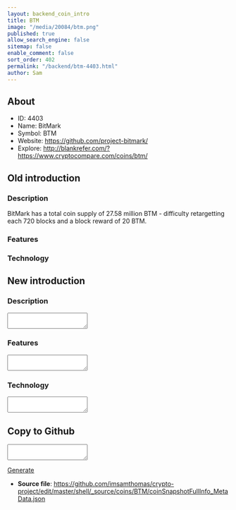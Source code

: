 ```yaml
---
layout: backend_coin_intro
title: BTM
image: "/media/20084/btm.png"
published: true
allow_search_engine: false
sitemap: false
enable_comment: false
sort_order: 402
permalink: "/backend/btm-4403.html"
author: Sam
---
```


## About

- ID: 4403
- Name: BitMark
- Symbol: BTM
- Website: https://github.com/project-bitmark/
- Explore: http://blankrefer.com/?https://www.cryptocompare.com/coins/btm/


## Old introduction

### Description

<p>BitMark has a total coin supply of 27.58 million BTM - difficulty retargetting each 720 blocks and a block reward of 20 BTM. </p>

### Features


### Technology




## New introduction


### Description
<textarea id="meta_description" name="description"></textarea>

### Features
<textarea id="meta_features" name="features"></textarea>

### Technology
<textarea id="meta_technology" name="technology"></textarea>


## Copy to Github

<textarea id="coinsnapshotfullinfo_metadata"></textarea>

<a href="#gen" onclick="generateMetaDatJson()">Generate</a>

- **Source file**: <a href="https://github.com/imsamthomas/crypto-project/edit/master/shell/_source/coins/BTM/coinSnapshotFullInfo_MetaData.json">https://github.com/imsamthomas/crypto-project/edit/master/shell/_source/coins/BTM/coinSnapshotFullInfo_MetaData.json</a>


